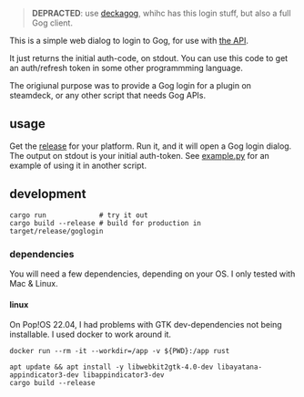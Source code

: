 > **DEPRACTED**: use [deckagog](https://github.com/notnullgames/deckagog), whihc has this login stuff, but also a full Gog client.

This is a simple web dialog to login to Gog, for use with [the API](https://gogapidocs.readthedocs.io/).

It just returns the initial auth-code, on stdout. You can use this code to get an auth/refresh token in some other programmming language.

The origiunal purpose was to provide a Gog login for a plugin on steamdeck, or any other script that needs Gog APIs.

## usage

Get the [release](https://github.com/notnullgames/goglogin/releases) for your platform. Run it, and it will open a Gog login dialog. The output on stdout is your initial auth-token. See [example.py](example.py) for an example of using it in another script.

## development

```
cargo run             # try it out
cargo build --release # build for production in target/release/goglogin
```

### dependencies

You will need a few dependencies, depending on your OS. I only tested with Mac & Linux.

#### linux

On Pop!OS 22.04, I had problems with GTK dev-dependencies not being installable. I used docker to work around it.

```
docker run --rm -it --workdir=/app -v ${PWD}:/app rust

apt update && apt install -y libwebkit2gtk-4.0-dev libayatana-appindicator3-dev libappindicator3-dev
cargo build --release
```
